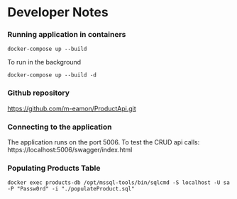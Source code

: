 # Developer Notes

### Running application in containers
```shell
docker-compose up --build
```

To run in the background
```shell
docker-compose up --build -d
```

### Github repository
https://github.com/m-eamon/ProductApi.git

### Connecting to the application
The application runs on the port 5006.  To test the CRUD api calls:
https://localhost:5006/swagger/index.html


### Populating Products Table
```shell
docker exec products-db /opt/mssql-tools/bin/sqlcmd -S localhost -U sa -P "Passw0rd" -i "./populateProduct.sql"
```
